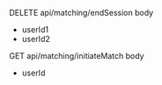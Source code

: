 DELETE api/matching/endSession
body
- userId1
- userId2

GET api/matching/initiateMatch
body
- userId